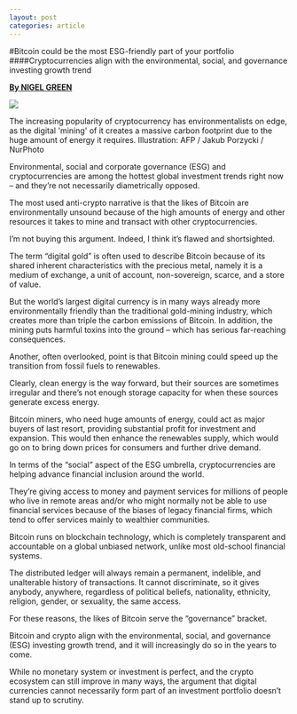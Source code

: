 ```yaml
---
layout: post
categories: article
---
```



#Bitcoin could be the most ESG-friendly part of your portfolio
####Cryptocurrencies align with the environmental, social, and governance investing growth trend

[**By NIGEL GREEN**](https://asiatimes.com/author/nigel-green/)

![](https://i0.wp.com/asiatimes.com/wp-content/uploads/2020/07/075_porzycki-bitcoinc200617_nplXb.jpg?fit=1200%2C800&ssl=1)

The increasing popularity of cryptocurrency has environmentalists on edge, as the digital 'mining' of it creates a massive carbon footprint due to the huge amount of energy it requires. Illustration: AFP / Jakub Porzycki / NurPhoto

Environmental, social and corporate governance (ESG) and cryptocurrencies are among the hottest global investment trends right now – and they’re not necessarily diametrically opposed.

The most used anti-crypto narrative is that the likes of Bitcoin are environmentally unsound because of the high amounts of energy and other resources it takes to mine and transact with other cryptocurrencies.

I’m not buying this argument. Indeed, I think it’s flawed and shortsighted.

The term “digital gold” is often used to describe Bitcoin because of its shared inherent characteristics with the precious metal, namely it is a medium of exchange, a unit of account, non-sovereign, scarce, and a store of value. 

But the world’s largest digital currency is in many ways already more environmentally friendly than the traditional gold-mining industry, which creates more than triple the carbon emissions of Bitcoin. In addition, the mining puts harmful toxins into the ground – which has serious far-reaching consequences.

Another, often overlooked, point is that Bitcoin mining could speed up the transition from fossil fuels to renewables. 

Clearly, clean energy is the way forward, but their sources are sometimes irregular and there’s not enough storage capacity for when these sources generate excess energy. 

Bitcoin miners, who need huge amounts of energy, could act as major buyers of last resort, providing substantial profit for investment and expansion. This would then enhance the renewables supply, which would go on to bring down prices for consumers and further drive demand.

In terms of the “social” aspect of the ESG umbrella, cryptocurrencies are helping advance financial inclusion around the world.

They’re giving access to money and payment services for millions of people who live in remote areas and/or who might normally not be able to use financial services because of the biases of legacy financial firms, which tend to offer services mainly to wealthier communities.

Bitcoin runs on blockchain technology, which is completely transparent and accountable on a global unbiased network, unlike most old-school financial systems.  

The distributed ledger will always remain a permanent, indelible, and unalterable history of transactions. It cannot discriminate, so it gives anybody, anywhere, regardless of political beliefs, nationality, ethnicity, religion, gender, or sexuality, the same access.

For these reasons, the likes of Bitcoin serve the “governance” bracket.

Bitcoin and crypto align with the environmental, social, and governance (ESG) investing growth trend, and it will increasingly do so in the years to come.

While no monetary system or investment is perfect, and the crypto ecosystem can still improve in many ways, the argument that digital currencies cannot necessarily form part of an investment portfolio doesn’t stand up to scrutiny.